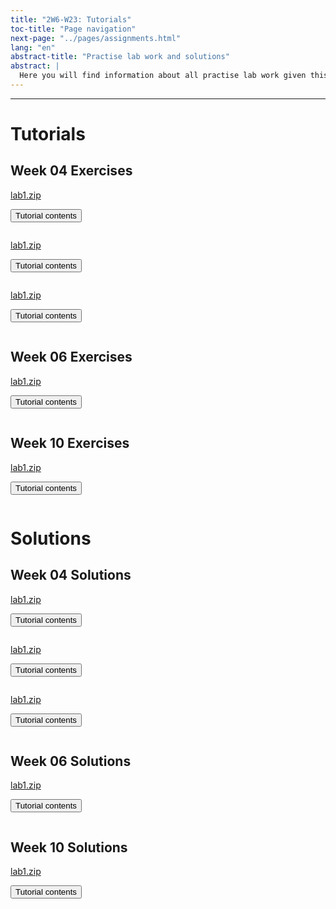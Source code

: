 ```yaml
---
title: "2W6-W23: Tutorials"
toc-title: "Page navigation"
next-page: "../pages/assignments.html"
lang: "en"
abstract-title: "Practise lab work and solutions"
abstract: |
  Here you will find information about all practise lab work given this semester.
---
```


---

# Tutorials

## Week 04 Exercises

[lab1.zip](#)

<button class="accordion">Tutorial contents</button>
<pre id="week04-box-model-exercises-listing" class="collapsible">
</pre>

[lab1.zip](#)

<button class="accordion">Tutorial contents</button>
<pre id="week04-foundations-exercises-listing" class="collapsible">
</pre>

[lab1.zip](#)

<button class="accordion">Tutorial contents</button>
<pre id="week04-styling-text-exercises-listing" class="collapsible">
</pre>

## Week 06 Exercises

[lab1.zip](#)

<button class="accordion">Tutorial contents</button>
<pre id="week06-flexbox-exercises-listing" class="collapsible">
</pre>

## Week 10 Exercises

[lab1.zip](#)

<button class="accordion">Tutorial contents</button>
<pre id="week10-grid-exercises-listing" class="collapsible">
</pre>

# Solutions

## Week 04 Solutions

[lab1.zip](#)

<button class="accordion">Tutorial contents</button>
<pre id="week04-box-model-solutions-listing" class="collapsible">
</pre>

[lab1.zip](#)

<button class="accordion">Tutorial contents</button>
<pre id="week04-foundations-solutions-listing" class="collapsible">
</pre>

[lab1.zip](#)

<button class="accordion">Tutorial contents</button>
<pre id="week04-styling-text-solutions-listing" class="collapsible">
</pre>

## Week 06 Solutions

[lab1.zip](#)

<button class="accordion">Tutorial contents</button>
<pre id="week06-flexbox-solutions-listing" class="collapsible">
</pre>

## Week 10 Solutions

[lab1.zip](#)

<button class="accordion">Tutorial contents</button>
<pre id="week10-grid-solutions-listing" class="collapsible">
</pre>
